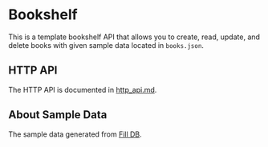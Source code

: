 # Bookshelf

This is a template bookshelf API that allows you to create, read, update, and delete books with given sample data located in `books.json`.

## HTTP API

The HTTP API is documented in [http_api.md](http_api.md).

## About Sample Data

The sample data generated from [Fill DB](https://filldb.info/).
